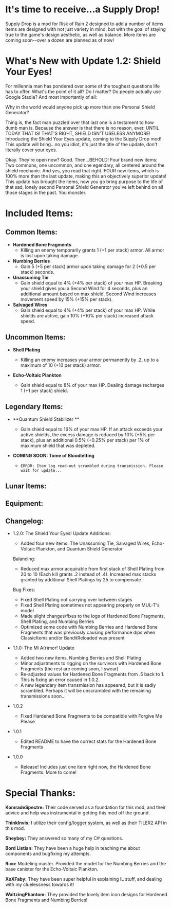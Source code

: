 # It's time to receive...a Supply Drop!
Supply Drop is a mod for Risk of Rain 2 designed to add a number of items.
Items are designed with not just variety in mind, but with the goal of staying true to the game's design aesthetic, as well as balance.
More items are coming soon--over a dozen are planned as of now!

# What's New with Update 1.2: Shield Your Eyes!
For millennia man has pondered over some of the toughest questions life has to offer. What's the point of it all? Do I matter? Do people actually use Google Stadia? And most importantly of all:

Why in the world would anyone pick up more than one Personal Shield Generator?

Thing is, the fact man puzzled over that last one is a testament to how dumb man is. Because the answer is that there is no reason, ever. UNTIL TODAY THAT IS! THAT'S RIGHT, SHIELD ISN'T USELESS ANYMORE! Introducing the Shield Your Eyes update, coming to the Supply Drop mod! This update will bring...no you idiot, it's just the title of the update, don't literally cover your eyes.

Okay. They're open now? Good. Then...BEHOLD! Four brand new items: Two commons, one uncommon, and one egendary, all centered around the shield mechanic. And yes, you read that right. FOUR new items, which is 100% more than the last update, making this an objectively superior update! This update has brought the items, now you go bring purpose to the life of that sad, lonely second Personal Shield Generator you've left behind on all those stages in the past. You monster.

# Included Items:
## Common Items:
- **Hardened Bone Fragments**
	- Killing an enemy temporarily grants 1 (+1 per stack) armor. All armor is lost upon taking damage.
- **Numbing Berries**
	- Gain 5 (+5 per stack) armor upon taking damage for 2 (+0.5 per stack) seconds.
- **Unassuming Tie**
	- Gain shield equal to 4% (+4% per stack) of your max HP. Breaking your shield gives you a Second Wind for 4 seconds, plus an additional amount based on max shield. Second Wind increases movement speed by 15% (+15% per stack).
- **Salvaged Wires**
	- Gain shield equal to 4% (+4% per stack) of your max HP. While shields are active, gain 10% (+10% per stack) increased attack speed.

## Uncommon Items:
- **Shell Plating**
	- Killing an enemy increases your armor permanently by .2, up to a maximum of 10 (+10 per stack) armor.
	
- **Echo-Voltaic Plankton**
	- Gain shield equal to 8% of your max HP. Dealing damage recharges 1 (+1 per stack) shield.
	
## Legendary Items:
- **Quantum Shield Stabilizer **
	- Gain shield equal to 16% of your max HP. If an attack exceeds your active shields, the excess damage is reduced by 10% (+5% per stack), plus an additional 0.5% (+0.25% per stack) per 1% of maximum shield that was depleted.

- **COMING SOON: Tome of Bloodletting**
	- `ERROR: Item log read-out scrambled during transmission. Please wait for update...`
	
## Lunar Items:

## Equipment:

## Changelog:
- 1.2.0: The Shield Your Eyes! Update
	Additions:
	- Added four new items: The Unassuming Tie, Salvaged Wires, Echo-Voltaic Plankton, and Quantum Shield Generator
	
	Balancing:
	- Reduced max armor acquirable from first stack of Shell Plating from 20 to 10 (Each kill grants .2 instead of .4). Increased max stacks granted by additional Shell Platings by 25 to compensate.
	
	Bug Fixes:
	- Fixed Shell Plating not carrying over between stages
	- Fixed Shell Plating sometimes not appearing properly on MUL-T's model
	- Made slight changes/fixes to the logs of Hardened Bone Fragments, Shell Plating, and Numbing Berries
	- Optimized some code with Numbing Berries and Hardened Bone Fragments that was previously causing performance dips when ClassicItems and/or BanditReloaded was present

- 1.1.0: The Mi A(r)mor! Update
	- Added two new items, Numbing Berries and Shell Plating
	- Minor adjustments to rigging on the survivors with Hardened Bone Fragments (the rest are coming soon, I swear)
	- Re-adjusted values for Hardened Bone Fragments from .5 back to 1. This is fixing an error caused in 1.0.2.
	- A new legendary item transmission has appeared, but it is sadly scrambled. Perhaps it will be unscrambled with the remaining transmissions soon...

- 1.0.2
	- Fixed Hardened Bone Fragments to be compatible with Forgive Me Please

- 1.0.1
	- Edited README to have the correct stats for the Hardened Bone Fragments

- 1.0.0
	- Release! Includes just one item right now, the Hardened Bone Fragments. More to come!

# Special Thanks:
**KomradeSpectre:** Their code served as a foundation for this mod, and their advice and help was instrumental in getting this mod off the ground.

**ThinkInvis:** I utilize their config/logger system, as well as their TILER2 API in this mod.

**Sheybey:** They answered so many of my C# questions.

**Bord Listian:** They have been a huge help in teaching me about components and bugfixing my attempts.

**Rico:** Modeling master. Provided the model for the Numbing Berries and the base canister for the Echo-Voltaic Plankton.

**XoXFaby:** They have been super helpful in explaining IL stuff, and dealing with my cluelessness towards it!

**WaltzingPhantom:** They provided the lovely item icon designs for Hardened Bone Fragments and Numbing Berries!
